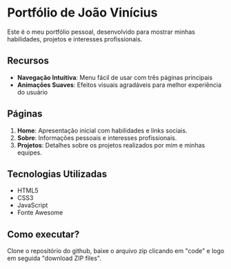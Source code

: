 # Portfólio de João Vinícius

Este é o meu portfólio pessoal, desenvolvido para mostrar minhas habilidades, projetos e interesses profissionais.

## Recursos

- **Navegação Intuitiva**: Menu fácil de usar com três páginas principais
- **Animações Suaves**: Efeitos visuais agradáveis para melhor experiência do usuário

## Páginas

1. **Home**: Apresentação inicial com habilidades e links sociais.
2. **Sobre**: Informações pessoais e interesses profissionais.
3. **Projetos**: Detalhes sobre os projetos realizados por mim e minhas equipes.

## Tecnologias Utilizadas

- HTML5
- CSS3
- JavaScript
- Fonte Awesome

## Como executar?
Clone o repositório do github, baixe o arquivo zip clicando em "code" e logo em seguida "download ZIP files".
